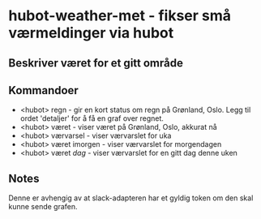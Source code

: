 # hubot-weather-met - fikser små værmeldinger via hubot

## Beskriver været for et gitt område

## Kommandoer

- \<hubot> regn - gir en kort status om regn på Grønland, Oslo. Legg til ordet 'detaljer' for å få en graf over regnet.
- \<hubot> været - viser været på Grønland, Oslo, akkurat nå
- \<hubot> værvarsel - viser værvarslet for uka
- \<hubot> været imorgen - viser værvarslet for morgendagen
- \<hubot> været *dag* - viser værvarslet for en gitt dag denne uken

## Notes
Denne er avhengig av at slack-adapteren har et gyldig token om den skal kunne sende grafen.